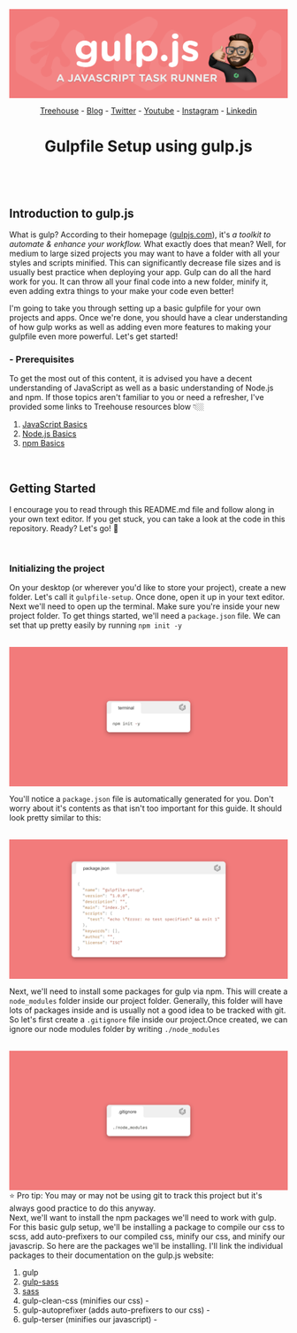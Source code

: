 <img align="center" src="./assets/01-header.png">

<br>

<div align="center">

[Treehouse](https://teamtreehouse.com) - [Blog](https://teamtreehouse.com/blog) - [Twitter](https://twitter.com/treehouse) - [Youtube](https://www.youtube.com/gotreehouse) - [Instagram](https://www.instagram.com/teamtreehouse/) - [Linkedin](https://www.linkedin.com/school/treehouse-island-inc-/)

</div>

# <p align="center">Gulpfile Setup using gulp.js</p>

<br><br>

## **Introduction to gulp.js**

What is gulp? According to their homepage ([gulpjs.com](https://www.gulpjs.com)), it's _a toolkit to automate & enhance your workflow._ What exactly does that mean? Well, for medium to large sized projects you may want to have a folder with all your styles and scripts minified. This can significantly decrease file sizes and is usually best practice when deploying your app. Gulp can do all the hard work for you. It can throw all your final code into a new folder, minify it, even adding extra things to your make your code even better!

I'm going to take you through setting up a basic gulpfile for your own projects and apps. Once we're done, you should have a clear understanding of how gulp works as well as adding even more features to making your gulpfile even more powerful. Let's get started!

### - Prerequisites

To get the most out of this content, it is advised you have a decent understanding of JavaScript as well as a basic understanding of Node.js and npm. If those topics aren't familiar to you or need a refresher, I've provided some links to Treehouse resources blow 👇🏼

1. [JavaScript Basics](https://teamtreehouse.com/library/javascript-basics)
2. [Node.js Basics](https://teamtreehouse.com/library/nodejs-basics-3)
3. [npm Basics](https://teamtreehouse.com/library/npm-basics-2)

<br>

## Getting Started

I encourage you to read through this README.md file and follow along in your own text editor. If you get stuck, you can take a look at the code in this repository. Ready? Let's go! 🚀

<br>

### Initializing the project

On your desktop (or wherever you'd like to store your project), create a new folder. Let's call it `gulpfile-setup`. Once done, open it up in your text editor. Next we'll need to open up the terminal. Make sure you're inside your new project folder. To get things started, we'll need a `package.json` file. We can set that up pretty easily by running `npm init -y`

<br> 
<img align="center" src="./assets/02-npm-init.png">

<br>

You'll notice a `package.json` file is automatically generated for you. Don't worry about it's contents as that isn't too important for this guide. It should look pretty similar to this:

<br>
<img align="center" src="./assets/03-package.png">

<br>

Next, we'll need to install some packages for gulp via npm. This will create a `node_modules` folder inside our project folder. Generally, this folder will have lots of packages inside and is usually not a good idea to be tracked with git. So let's first create a `.gitignore` file inside our project.Once created, we can ignore our node modules folder by writing `./node_modules`

<br>
<img align="center" src="./assets/04-node-modules.png">
⭐ Pro tip: You may or may not be using git to track this project but it's always good practice to do this anyway.

<br>
Next, we'll want to install the npm packages we'll need to work with gulp. For this basic gulp setup, we'll be installing a package to compile our css to scss, add auto-prefixers to our compiled css, minify our css, and minify our javascrip. So here are the packages we'll be installing. I'll link the individual packages to their documentation on the gulp.js website:

<br>

1. gulp
2. [gulp-sass](https://www.npmjs.com/package/gulp-sass)
3. [sass](https://www.npmjs.com/package/sass)
4. gulp-clean-css (minifies our css) -
5. gulp-autoprefixer (adds auto-prefixers to our css) -
6. gulp-terser (minifies our javascript) -
